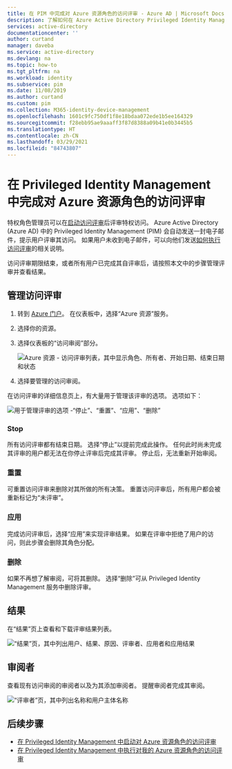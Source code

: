 ```yaml
---
title: 在 PIM 中完成对 Azure 资源角色的访问评审 - Azure AD | Microsoft Docs
description: 了解如何在 Azure Active Directory Privileged Identity Management 中完成 Azure 资源角色的访问评审。
services: active-directory
documentationcenter: ''
author: curtand
manager: daveba
ms.service: active-directory
ms.devlang: na
ms.topic: how-to
ms.tgt_pltfrm: na
ms.workload: identity
ms.subservice: pim
ms.date: 11/08/2019
ms.author: curtand
ms.custom: pim
ms.collection: M365-identity-device-management
ms.openlocfilehash: 1601c9fc750df1f8e18bdaa072ede1b5ee164329
ms.sourcegitcommit: f28ebb95ae9aaaff3f87d8388a09b41e0b3445b5
ms.translationtype: HT
ms.contentlocale: zh-CN
ms.lasthandoff: 03/29/2021
ms.locfileid: "84743807"
---
```

# <a name="complete-an-access-review-of-azure-resource-roles-in-privileged-identity-management"></a>在 Privileged Identity Management 中完成对 Azure 资源角色的访问评审

特权角色管理员可以在[启动访问评审](pim-resource-roles-start-access-review.md)后评审特权访问。 Azure Active Directory (Azure AD) 中的 Privileged Identity Management (PIM) 会自动发送一封电子邮件，提示用户评审其访问。 如果用户未收到电子邮件，可以向他们发送[如何执行访问评审](pim-resource-roles-perform-access-review.md)的相关说明。

访问评审期限结束，或者所有用户已完成其自评审后，请按照本文中的步骤管理评审并查看结果。

## <a name="manage-access-reviews"></a>管理访问评审

1. 转到 [Azure 门户](https://portal.azure.com/)。 在仪表板中，选择“Azure 资源”服务。

2. 选择你的资源。

3. 选择仪表板的“访问审阅”部分。

    ![Azure 资源 - 访问评审列表，其中显示角色、所有者、开始日期、结束日期和状态](media/pim-resource-roles-complete-access-review/rbac-access-review-home-list.png)

4. 选择要管理的访问审阅。

在访问评审的详细信息页上，有大量用于管理该评审的选项。 选项如下：

![用于管理评审的选项 -“停止”、“重置”、“应用”、“删除”](media/pim-resource-roles-complete-access-review/rbac-access-review-menu.png)

### <a name="stop"></a>Stop

所有访问评审都有结束日期。 选择“停止”以提前完成此操作。 任何此时尚未完成其评审的用户都无法在你停止评审后完成其评审。 停止后，无法重新开始审阅。

### <a name="reset"></a>重置

可重置访问评审来删除对其所做的所有决策。 重置访问评审后，所有用户都会被重新标记为“未评审”。

### <a name="apply"></a>应用

完成访问评审后，选择“应用”来实现评审结果。 如果在评审中拒绝了用户的访问，则此步骤会删除其角色分配。  

### <a name="delete"></a>删除

如果不再想了解审阅，可将其删除。 选择“删除”可从 Privileged Identity Management 服务中删除评审。

## <a name="results"></a>结果

在“结果”页上查看和下载评审结果列表。

![“结果”页，其中列出用户、结果、原因、评审者、应用者和应用结果](media/pim-resource-roles-complete-access-review/rbac-access-review-results.png)

## <a name="reviewers"></a>审阅者

查看现有访问审阅的审阅者以及为其添加审阅者。 提醒审阅者完成其审阅。

![“评审者”页，其中列出名称和用户主体名称](media/pim-resource-roles-complete-access-review/rbac-access-review-reviewers.png)

## <a name="next-steps"></a>后续步骤

- [在 Privileged Identity Management 中启动对 Azure 资源角色的访问评审](pim-resource-roles-start-access-review.md)
- [在 Privileged Identity Management 中执行对我的 Azure 资源角色的访问评审](pim-resource-roles-perform-access-review.md)
